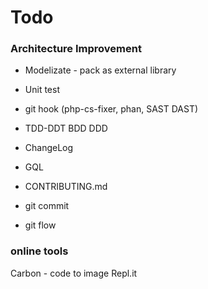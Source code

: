 # Todo

### Architecture Improvement
- Modelizate - pack as external library
- Unit test
- git hook (php-cs-fixer, phan, SAST DAST)
- TDD-DDT BDD DDD
- ChangeLog
- GQL
- CONTRIBUTING.md

- git commit
- git flow


### online tools
Carbon - code to image
Repl.it
